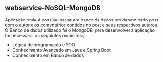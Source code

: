 ## webservice-NoSQL-MongoDB

Aplicação onde é possível salvar em banco de dados um determinado post com o autor e os comentários contidos no post e seus respectivos autores.
O Banco de dados utilizado foi o MongoDB, para desenvolver a aplicação foi necessário os seguintes requisitos:]
- Lógica de programação e POO
- Conhecimento Avançado em Java e Spring Boot
- Conhecimento em Banco de dados

